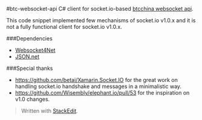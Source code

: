 #btc-websocket-api
C# client for socket.io-based [btcchina websocket api](http://btcchina.org/websocket-api-market-data-documentation-en).

This code snippet implemented few mechanisms of socket.io v1.0.x and it is not a fully functional client for socket.io v1.0.x.

###Dependencies
 - [Websocket4Net](https://github.com/kerryjiang/WebSocket4Net)
 - [JSON.net](http://james.newtonking.com/json)

###Special thanks
- https://github.com/betai/Xamarin.Socket.IO for the great work on handling socket.io handshake and messages in a minimalistic way.
- https://github.com/Wisembly/elephant.io/pull/53 for the inspiration on v1.0 changes.
 
> Written with [StackEdit](https://stackedit.io/).